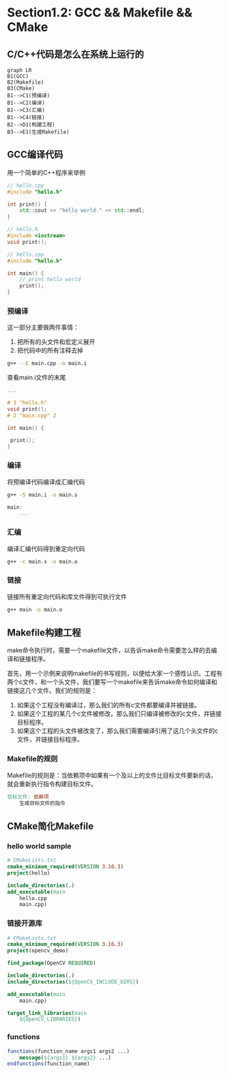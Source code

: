 # Section1.2: GCC && Makefile && CMake

## C/C++代码是怎么在系统上运行的

```mermaid {align="center"}
graph LR
B1(GCC)
B2(Makefile)
B3(CMake)
B1-->C1(预编译)
B1-->C2(编译)
B1-->C3(汇编)
B1-->C4(链接)
B2-->D1(构建工程)
B3-->E1(生成Makefile)
```

## GCC编译代码

用一个简单的C++程序来举例

```cpp
// hello.cpp
#include "hello.h"

int print() {
    std::cout << "hello world." << std::endl;
}

// hello.h
#include <iostream>
void print();

// hello.cpp
#include "hello.h"

int main() {
    // print hello world
    print();
}
```

### 预编译

这一部分主要做两件事情：
1. 把所有的头文件和宏定义展开
2. 把代码中的所有注释去掉

```sh
g++ --E main.cpp -o main.i
```

查看main.i文件的末尾

```cpp
...

# 3 "hello.h"
void print();
# 2 "main.cpp" 2

int main() {

 print();
}

```

### 编译

将预编译代码编译成汇编代码
```sh
g++ -S main.i -o main.s
```

```cpp
main:
    ...
```

### 汇编

编译汇编代码得到重定向代码
```sh
g++ -c main.s -o main.o
```

### 链接

链接所有重定向代码和库文件得到可执行文件
```sh
g++ main -o main.o
```

## Makefile构建工程

make命令执行时，需要一个makefile文件，以告诉make命令需要怎么样的去编译和链接程序。

首先，用一个示例来说明makefile的书写规则，以便给大家一个感性认识。工程有两个c文件，和一个头文件，我们要写一个makefile来告诉make命令如何编译和链接这几个文件。我们的规则是：

1. 如果这个工程没有编译过，那么我们的所有c文件都要编译并被链接。
2. 如果这个工程的某几个c文件被修改，那么我们只编译被修改的c文件，并链接目标程序。
3. 如果这个工程的头文件被改变了，那么我们需要编译引用了这几个头文件的c文件，并链接目标程序。

### Makefile的规则

Makefile的规则是：当依赖项中如果有一个及以上的文件比目标文件要新的话，就会重新执行指令构建目标文件。

```makefile
目标文件: 依赖项
    生成目标文件的指令
```

## CMake简化Makefile

### hello world sample

```cmake
# CMakeLists.txt
cmake_minimum_required(VERSION 3.16.3)
project(hello)

include_directories(.)
add_executable(main 
    hello.cpp
    main.cpp)
```

### 链接开源库

```cmake
# CMakeLists.txt
cmake_minimum_required(VERSION 3.16.3)
project(opencv_demo)

find_package(OpenCV REQUIRED)

include_directories(.)
include_directories(${OpenCV_INCLUDE_DIRS})

add_executable(main 
    main.cpp)

target_link_libraries(main
    ${OpenCV_LIBRARIES})
```


### functions

```cmake
functions(function_name args1 args2 ...)
    message(${args1} ${args2} ...)
endfunctions(function_name)
```